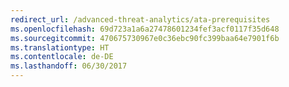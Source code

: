 ```yaml
---
redirect_url: /advanced-threat-analytics/ata-prerequisites
ms.openlocfilehash: 69d723a1a6a27478601234fef3acf0117f35d648
ms.sourcegitcommit: 470675730967e0c36ebc90fc399baa64e7901f6b
ms.translationtype: HT
ms.contentlocale: de-DE
ms.lasthandoff: 06/30/2017
---
```

